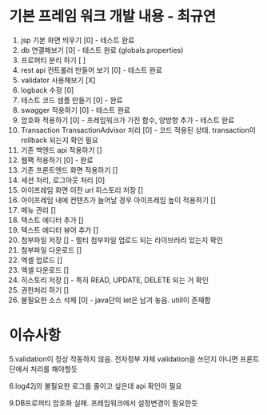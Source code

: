 # 기본 프레임 워크 개발 내용 - 최규연
1. jsp 기본 화면 띄우기 [0] - 테스트 완료
2. db 연결해보기 [0] - 테스트 완료 (globals.properties)
3. 프로퍼티 분리 하기 [ ]
4. rest api 컨트롤러 만들어 보기 [0] - 테스트 완료
5. validator 사용해보기 [X] 
6. logback 수정 [0]
7. 테스트 코드 샘플 만들기 [0] - 완료
8. swagger 적용하기 [0] - 테스트 완료
9. 암호화 적용하기 [0] - 프레임워크가 가진 함수, 양방향 추가 - 테스트 완료
10. Transaction TransactionAdvisor 처리 [0] - 코드 적용된 상태. transaction이 rollback 되는지 확인 필요
11. 기존 백엔드 api 적용하기 []
12. 웹팩 적용하기 [0] - 완료
13. 기존 프론트엔드 화면 적용하기 []
14. 세션 처리, 로그아웃 처리 [0]
15. 아이프레임 화면 이전 url 히스토리 저장 []
16. 아이프레임 내에 컨텐츠가 늘어날 경우 아이프레임 높이 적용하기 []
17. 메뉴 관리 []
18. 텍스트 에디터 추가 []
19. 텍스트 에디터 뷰어 추가 []
20. 첨부파일 저장 [] - 멀티 첨부파일 업로드 되는 라이브러리 있는지 확인
21. 첨부파일 다운로드 []
22. 엑셀 업로드 []
23. 엑셀 다운로드 []
24. 히스토리 저장 [] - 특히 READ, UPDATE, DELETE 되는 거 확인
25. 권한처리 하기 []
26. 불필요한 소스 삭제 [0] - java단의 let은 남겨 놓음. utill이 존재함


# 이슈사항
5.validation이 정상 작동하지 않음. 전자정부 자체 validation을
쓰던지 아니면 프론트 단에서 처리를 해야할듯

6.log42j의 불필요한 로그를 줄이고 싶은데 api 확인이 필요

9.DB프로퍼티 암호화 실패. 프레임워크에서 설정변경이 필요한듯
